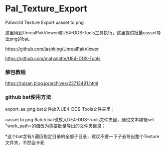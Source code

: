 # Pal_Texture_Export
Palworld Texture Export uasset to png

这里用到UnrealPakViewer和UE4-DDS-Tools工具执行，这里提供批量uasset导出png的bat。

https://github.com/jashking/UnrealPakViewer

https://github.com/matyalatte/UE4-DDS-Tools

### 解包教程
https://ruisan.blog.jp/archives/23713491.html

### github bat使用方法
export_as_png.bat文件放入UE4-DDS-Tools文件夹里；

uasset to png Batch.bat也放入UE4-DDS-Tools文件夹里，通过文本编辑set "work_path=的值改为需要批量导出的文件夹目录；

*这个bat含有/r遍历指定目录的全部子目录，建议不要一下子去导出整个Texture文件夹，不然会卡死
